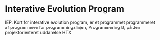 # Interative Evolution Program
 IEP. Kort for interative evolution program, er et programmet programmeret af programmøre for programmingslinjen, Programmering B, på den projektorienteret uddanelse HTX
